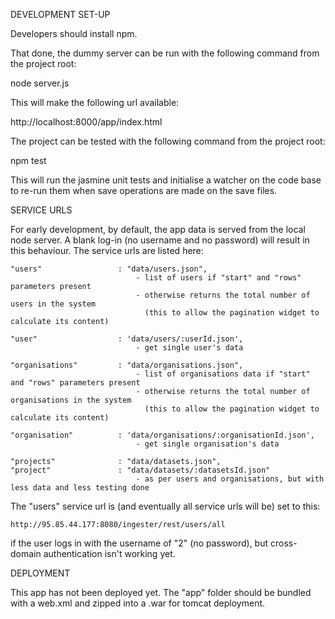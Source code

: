 
DEVELOPMENT SET-UP


Developers should install npm.

That done, the dummy server can be run with the following command from the project root:

node server.js

This will make the following url available:

http://localhost:8000/app/index.html

The project can be tested with the following command from the project root:

npm test

This will run the jasmine unit tests and initialise a watcher on the code base to re-run them when save operations are made on the save files.



SERVICE URLS

For early development, by default, the app data is served from the local node server.
A blank log-in (no username and no password) will result in this behaviour.
The service urls are listed here:

	"users"					: "data/users.json",
								- list of users if "start" and "rows" parameters present
								- otherwise returns the total number of users in the system
								  (this to allow the pagination widget to calculate its content)

	"user"					: 'data/users/:userId.json',
								- get single user's data
								
	"organisations"			: "data/organisations.json",
								- list of organisations data if "start" and "rows" parameters present
								- otherwise returns the total number of organisations in the system
								  (this to allow the pagination widget to calculate its content)
								
	"organisation"			: 'data/organisations/:organisationId.json',
								- get single organisation's data
	
	"projects"				: "data/datasets.json",
	"project"				: "data/datasets/:datasetsId.json"
								- as per users and organisations, but with less data and less testing done


The "users" service url is (and eventually all service urls will be) set to this:

	http://95.85.44.177:8080/ingester/rest/users/all

if the user logs in with the username of "2" (no password), but cross-domain authentication isn't working yet.




DEPLOYMENT


This app has not been deployed yet.  The "app" folder should be bundled with a web.xml and zipped into a .war for tomcat deployment.


